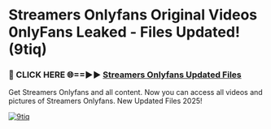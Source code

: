 # Streamers Onlyfans Original Videos 0nlyFans Leaked - Files Updated! (9tiq)

<h3>🔴 CLICK HERE 🌐==►► <a href="https://tinyurl.com/4seja8ks" rel="nofollow">Streamers Onlyfans Updated Files</a></h3>

Get Streamers Onlyfans and all content. Now you can access all videos and pictures of Streamers Onlyfans. New Updated Files 2025!

[![9tiq](https://i.imgur.com/EWjZXRe.gif)](https://tinyurl.com/4seja8ks)
